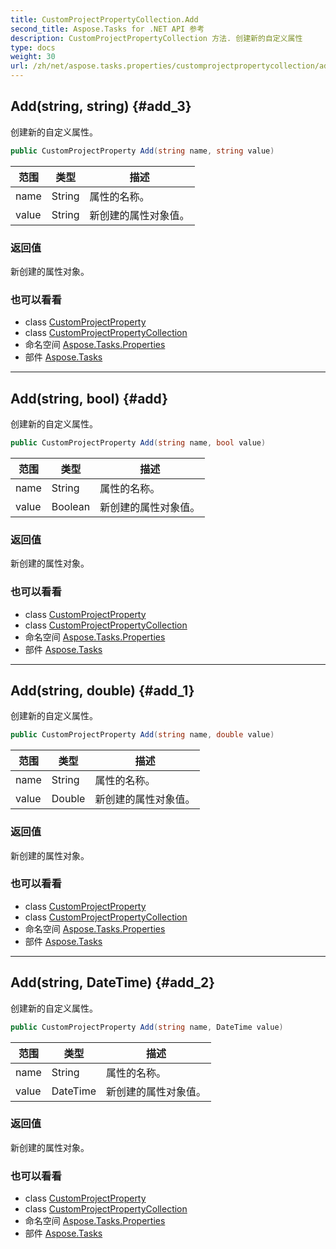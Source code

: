 ```yaml
---
title: CustomProjectPropertyCollection.Add
second_title: Aspose.Tasks for .NET API 参考
description: CustomProjectPropertyCollection 方法. 创建新的自定义属性
type: docs
weight: 30
url: /zh/net/aspose.tasks.properties/customprojectpropertycollection/add/
---
```

## Add(string, string) {#add_3}

创建新的自定义属性。

```csharp
public CustomProjectProperty Add(string name, string value)
```

| 范围 | 类型 | 描述 |
| --- | --- | --- |
| name | String | 属性的名称。 |
| value | String | 新创建的属性对象值。 |

### 返回值

新创建的属性对象。

### 也可以看看

* class [CustomProjectProperty](../../customprojectproperty/)
* class [CustomProjectPropertyCollection](../)
* 命名空间 [Aspose.Tasks.Properties](../../customprojectpropertycollection/)
* 部件 [Aspose.Tasks](../../../)

---

## Add(string, bool) {#add}

创建新的自定义属性。

```csharp
public CustomProjectProperty Add(string name, bool value)
```

| 范围 | 类型 | 描述 |
| --- | --- | --- |
| name | String | 属性的名称。 |
| value | Boolean | 新创建的属性对象值。 |

### 返回值

新创建的属性对象。

### 也可以看看

* class [CustomProjectProperty](../../customprojectproperty/)
* class [CustomProjectPropertyCollection](../)
* 命名空间 [Aspose.Tasks.Properties](../../customprojectpropertycollection/)
* 部件 [Aspose.Tasks](../../../)

---

## Add(string, double) {#add_1}

创建新的自定义属性。

```csharp
public CustomProjectProperty Add(string name, double value)
```

| 范围 | 类型 | 描述 |
| --- | --- | --- |
| name | String | 属性的名称。 |
| value | Double | 新创建的属性对象值。 |

### 返回值

新创建的属性对象。

### 也可以看看

* class [CustomProjectProperty](../../customprojectproperty/)
* class [CustomProjectPropertyCollection](../)
* 命名空间 [Aspose.Tasks.Properties](../../customprojectpropertycollection/)
* 部件 [Aspose.Tasks](../../../)

---

## Add(string, DateTime) {#add_2}

创建新的自定义属性。

```csharp
public CustomProjectProperty Add(string name, DateTime value)
```

| 范围 | 类型 | 描述 |
| --- | --- | --- |
| name | String | 属性的名称。 |
| value | DateTime | 新创建的属性对象值。 |

### 返回值

新创建的属性对象。

### 也可以看看

* class [CustomProjectProperty](../../customprojectproperty/)
* class [CustomProjectPropertyCollection](../)
* 命名空间 [Aspose.Tasks.Properties](../../customprojectpropertycollection/)
* 部件 [Aspose.Tasks](../../../)


